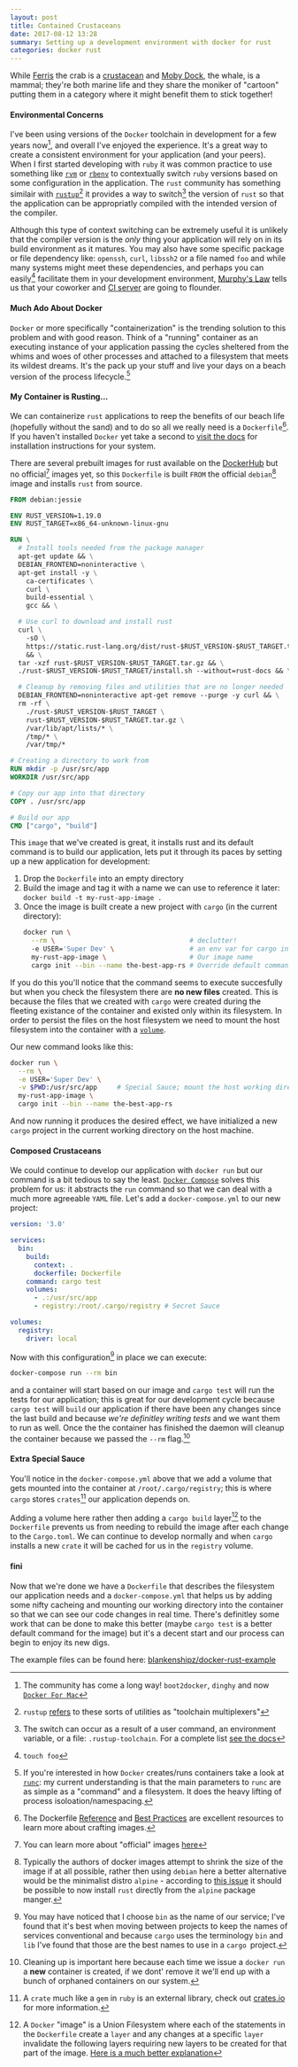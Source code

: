 ```yaml
---
layout: post
title: Contained Crustaceans
date: 2017-08-12 13:28
summary: Setting up a development environment with docker for rust
categories: docker rust
---
```

While [Ferris](http://www.rustacean.net/) the crab is a [crustacean](https://www.britannica.com/animal/crustacean) and  [Moby Dock](https://blog.docker.com/2013/10/call-me-moby-dock/), the whale, is a mammal; they're both marine life and they share the moniker of "cartoon" putting them in a category where it might benefit them to stick together!

#### Environmental Concerns
I've been using versions of the `Docker` toolchain in development for a few years now[^1], and overall I've enjoyed the experience. It's a great way to create a consistent environment for your application (and your peers). When I first started developing with `ruby` it was common practice to use something like [`rvm`](https://rvm.io/) or [`rbenv`](https://github.com/rbenv/rbenv) to contextually switch `ruby` versions based on some configuration in the application. The `rust` community has something similair with [`rustup`](https://github.com/rust-lang-nursery/rustup.rs)[^2] it provides a way to switch[^3] the version of `rust` so that the application can be appropriatly compiled with the intended version of the compiler.

Although this type of context switching can be extremely useful it is unlikely that the compiler version is the _only_ thing your application will rely on in its build environment as it matures. You may also have some specific package or file dependency like: `openssh`, `curl`, `libssh2` or a file named `foo` and while many systems might meet these dependencies, and perhaps you can easily[^4] facilitate them in your development environment, [Murphy's Law](https://en.wikipedia.org/wiki/Murphy%27s_law) tells us that your coworker and [CI server](https://www.thoughtworks.com/continuous-integration) are going to flounder.

#### Much Ado About Docker
`Docker` or more specifically "containerization" is the trending solution to this problem and with good reason. Think of a "running" container as an executing instance of your application passing the cycles sheltered from the whims and woes of other processes and attached to a filesystem that meets its wildest dreams. It's the pack up your stuff and live your days on a beach version of the process lifecycle.[^5]

#### My Container is Rusting... 
We can containerize `rust` applications to reep the benefits of our beach life (hopefully without the sand) and to do so all we really need is a `Dockerfile`[^6]. If you haven't installed `Docker` yet take a second to [visit the docs](https://docs.docker.com/engine/installation/) for installation instructions for your system. 

There are several prebuilt images for rust available on the [DockerHub](https://hub.docker.com/search/?isAutomated=0&isOfficial=0&page=1&pullCount=0&q=rust&starCount=0) but no official[^7] images yet, so this `Dockerfile` is built `FROM` the official `debian`[^8] image and installs `rust` from source. 

```Dockerfile
FROM debian:jessie

ENV RUST_VERSION=1.19.0
ENV RUST_TARGET=x86_64-unknown-linux-gnu

RUN \
  # Install tools needed from the package manager
  apt-get update && \
  DEBIAN_FRONTEND=noninteractive \
  apt-get install -y \
    ca-certificates \
    curl \
    build-essential \
    gcc && \

  # Use curl to download and install rust
  curl \
    -sO \
    https://static.rust-lang.org/dist/rust-$RUST_VERSION-$RUST_TARGET.tar.gz \
    && \
  tar -xzf rust-$RUST_VERSION-$RUST_TARGET.tar.gz && \
  ./rust-$RUST_VERSION-$RUST_TARGET/install.sh --without=rust-docs && \

  # Cleanup by removing files and utilities that are no longer needed
  DEBIAN_FRONTEND=noninteractive apt-get remove --purge -y curl && \
  rm -rf \
    ./rust-$RUST_VERSION-$RUST_TARGET \
    rust-$RUST_VERSION-$RUST_TARGET.tar.gz \
    /var/lib/apt/lists/* \
    /tmp/* \
    /var/tmp/*

# Creating a directory to work from
RUN mkdir -p /usr/src/app
WORKDIR /usr/src/app

# Copy our app into that directory
COPY . /usr/src/app

# Build our app
CMD ["cargo", "build"]
```

This `image` that we've created is great, it installs rust and its default command is to build our application, lets put it through its paces by setting up a new application for development:

1. Drop the `Dockerfile` into an empty directory
2. Build the image and tag it with a name we can use to reference it later:
    `docker build -t my-rust-app-image .`
3. Once the image is built create a new project with `cargo` (in the current directory):
    ```sh
    docker run \
      --rm \                                  # declutter!
      -e USER='Super Dev' \                   # an env var for cargo init
      my-rust-app-image \                     # Our image name
      cargo init --bin --name the-best-app-rs # Override default command
    ```
    
If you do this you'll notice that the command seems to execute succesfully but when you check the filesystem there are **no new files** created. This is because the files that we created with `cargo` were created during the fleeting existance of the container and existed only within its filesystem. In order to persist the files on the host filesystem we need to mount the host filesystem into the container with a [`volume`](https://docs.docker.com/engine/admin/volumes/volumes/).

Our new command looks like this:

```sh
docker run \
  --rm \
  -e USER='Super Dev' \
  -v $PWD:/usr/src/app     # Special Sauce; mount the host working directory
  my-rust-app-image \
  cargo init --bin --name the-best-app-rs
```

And now running it produces the desired effect, we have initialized a new `cargo` project in the current working directory on the host machine.

#### Composed C**rust**aceans
We could continue to develop our application with `docker run` but our command is a bit tedious to say the least. [`Docker Compose`](https://docs.docker.com/compose/) solves this problem for us: it abstracts the `run` command so that we can deal with a much more agreeable `YAML` file. Let's add a `docker-compose.yml` to our new project:

```yml
version: '3.0'

services:
  bin:
    build:
      context: .
      dockerfile: Dockerfile
    command: cargo test
    volumes:
      - .:/usr/src/app
      - registry:/root/.cargo/registry # Secret Sauce

volumes:
  registry:
    driver: local
```

Now with this configuration[^9] in place we can execute:

````sh
docker-compose run --rm bin
````

and a container will start based on our image and `cargo test` will run the tests for our application; this is great for our development cycle because `cargo test` will `build` our application if there have been any changes since the last build and because *we're definitley writing tests* and we want them to run as well. Once the the container has finished the daemon will cleanup the container because we passed the `--rm` flag.[^10] 

#### Extra Special Sauce
You'll notice in the `docker-compose.yml` above that we add a volume that gets mounted into the container at `/root/.cargo/registry`; this is where `cargo` stores `crates`[^11] our application depends on. 

Adding a volume here rather then adding a `cargo build` layer[^12] to the `Dockerfile` prevents us from needing to rebuild the image after each change to the `Cargo.toml`. We can continue to develop normally and when `cargo` installs a new `crate` it will be cached for us in the `registry` volume.

#### fini
Now that we're done we have a `Dockerfile` that describes the filesystem our application needs and a `docker-compose.yml` that helps us by adding some nifty cacheing and mounting our working directory into the container so that we can see our code changes in real time. There's definitley some work that can be done to make this better (maybe `cargo test` is a better default command for the image) but it's a decent start and our process can begin to enjoy its new digs.

The example files can be found here: [blankenshipz/docker-rust-example](https://github.com/blankenshipz/docker-rust-example)

[^1]: The community has come a long way! `boot2docker`, `dinghy` and now [`Docker For Mac`](https://www.docker.com/docker-mac)
[^2]: `rustup` [refers](https://github.com/rust-lang-nursery/rustup.rs#how-rustup-works) to these sorts of utilities as "toolchain multiplexers"
[^3]: The switch can occur as a result of a user command, an environment variable, or a file: `.rustup-toolchain`. For a complete list [see the docs](https://github.com/rust-lang-nursery/rustup.rs#override-precedence)
[^4]: `touch foo`
[^5]: If you're interested in how `Docker` creates/runs containers take a look at [`runc`](https://github.com/opencontainers/runc): my current understanding is that the main parameters to `runc` are as simple as a "command" and a filesystem. It does the heavy lifting of process isoloation/namespacing.
[^6]: The Dockerfile [Reference](https://docs.docker.com/engine/reference/builder/) and [Best Practices](https://docs.docker.com/engine/userguide/eng-image/dockerfile_best-practices/) are excellent resources to learn more about crafting images.
[^7]: You can learn more about "official" images [here](https://docs.docker.com/docker-hub/official_repos/)
[^8]: Typically the authors of docker images attempt to shrink the size of the image if at all possible, rather then using `debian` here a better alternative would be the minimalist distro `alpine` - according to [this issue](https://github.com/andrew-d/docker-rust-musl/issues/7) it should be possible to now install `rust` directly from the `alpine` package manger.
[^9]: You may have noticed that I choose `bin` as the name of our service; I've found that it's best when moving between projects to keep the names of services conventional and because `cargo` uses the terminology `bin` and `lib` I've found that those are the best names to use in a `cargo `project.
[^10]: Cleaning up is important here because each time we issue a `docker run` a **new** container is created, if we dont' remove it we'll end up with a bunch of orphaned containers on our system.
[^11]: A `crate` much like a `gem` in `ruby` is an external library, check out [crates.io](https://crates.io) for more information.
[^12]: A `Docker` "image" is a Union Filesystem where each of the statements in the `Dockerfile` create a `layer` and any changes at a specific `layer` invalidate the following layers requiring new layers to be created for that part of the image. [Here is a much better explanation](https://docs.docker.com/engine/userguide/storagedriver/imagesandcontainers/)

